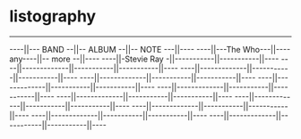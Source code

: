 # listography
---------------------------------------------------
----||---  BAND  --||-- ALBUM --||-- NOTE ---||----
----||---The Who---||----any----||-- more  --||----
----||-Stevie Ray -||-----------||-----------||----
----||-------------||-----------||-----------||----
----||-------------||-----------||-----------||----
----||-------------||-----------||-----------||----
----||-------------||-----------||-----------||----
----||-------------||-----------||-----------||----
----||-------------||-----------||-----------||----
----||-------------||-----------||-----------||----
----||-------------||-----------||-----------||----
----||-------------||-----------||-----------||----
----||-------------||-----------||-----------||----
